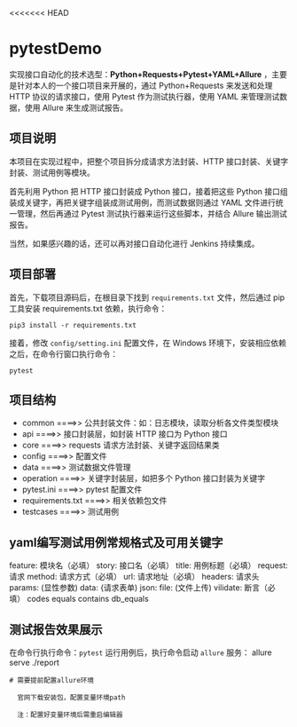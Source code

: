 <<<<<<< HEAD
# pytestDemo

实现接口自动化的技术选型：**Python+Requests+Pytest+YAML+Allure** ，主要是针对本人的一个接口项目来开展的，通过 Python+Requests 来发送和处理 HTTP 协议的请求接口，使用 Pytest 作为测试执行器，使用 YAML 来管理测试数据，使用 Allure 来生成测试报告。

## 项目说明

本项目在实现过程中，把整个项目拆分成请求方法封装、HTTP 接口封装、关键字封装、测试用例等模块。

首先利用 Python 把 HTTP 接口封装成 Python 接口，接着把这些 Python 接口组装成关键字，再把关键字组装成测试用例，而测试数据则通过 YAML 文件进行统一管理，然后再通过 Pytest 测试执行器来运行这些脚本，并结合 Allure 输出测试报告。

当然，如果感兴趣的话，还可以再对接口自动化进行 Jenkins 持续集成。

## 项目部署

首先，下载项目源码后，在根目录下找到 `requirements.txt` 文件，然后通过 pip 工具安装 requirements.txt 依赖，执行命令：

```
pip3 install -r requirements.txt
```

接着，修改 `config/setting.ini` 配置文件，在 Windows 环境下，安装相应依赖之后，在命令行窗口执行命令：

```
pytest
```

## 项目结构

- common ====>> 公共封装文件：如：日志模块，读取分析各文件类型模块
- api ====>> 接口封装层，如封装 HTTP 接口为 Python 接口
- core ====>> requests 请求方法封装、关键字返回结果类
- config ====>> 配置文件
- data ====>> 测试数据文件管理
- operation ====>> 关键字封装层，如把多个 Python 接口封装为关键字
- pytest.ini ====>> pytest 配置文件
- requirements.txt ====>> 相关依赖包文件
- testcases ====>> 测试用例


## yaml编写测试用例常规格式及可用关键字

  feature: 模块名（必填）
  story: 接口名（必填）
  title: 用例标题（必填）
  request: 请求
    method: 请求方式（必填）
    url: 请求地址（必填）
    headers: 请求头
    params: (显性参数)
    data: {请求表单)
    json: 
    file: (文件上传)
  vilidate: 断言（必填）
    codes
    equals
    contains
    db_equals

## 测试报告效果展示

在命令行执行命令：`pytest` 运行用例后，执行命令启动 `allure` 服务：
allure serve ./report

```
# 需要提前配置allure环境

  官网下载安装包，配置变量环境path

  注：配置好变量环境后需重启编辑器
```


